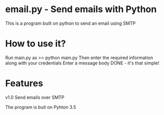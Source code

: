 # email.py - Send emails with Python
This is a program built on python to send an email using SMTP

# How to use it?
Run main.py as >> python main.py
Then enter the required information along with your credentials
Enter a message body
DONE - it's that simple!

# Features
v1.0 Send emails over SMTP



The program is buit on Pyhton 3.5

